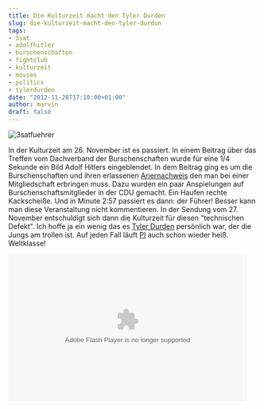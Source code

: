 ```yaml
---
title: Die Kulturzeit macht den Tyler Durden
slug: die-kulturzeit-macht-den-tyler-durdun
tags:
- 3sat
- adolfhitler
- burschenschaften
- fightclub
- kulturzeit
- movies
- politics
- tylerdurden
date: "2012-11-28T17:10:00+01:00"
author: marvin
draft: false
---
```

![3satfuehrer](/images/3satfuehrer.jpg)

In der Kulturzeit am 26. November ist es passiert. In einem Beitrag über
das Treffen vom Dachverband der Burschenschaften wurde für eine 1/4
Sekunde ein Bild Adolf Hitlers eingeblendet. In dem Beitrag ging es um
die Burschenschaften und ihren erlassenen
[Ariernachweis](http://www.spiegel.de/unispiegel/studium/rechtsruck-im-dachverband-burschenschafter-streiten-ueber-ariernachweis-a-767788.html)
den man bei einer Mitgliedschaft erbringen muss. Dazu wurden ein paar
Anspielungen auf Burschenschaftsmitglieder in der CDU gemacht. Ein
Haufen rechte Kackscheiße. Und in Minute 2:57 passiert es dann: der
Führer! Besser kann man diese Veranstaltung nicht kommentieren. In der
Sendung vom 27. November entschuldigt sich dann die Kulturzeit für
diesen "technischen Defekt". Ich hoffe ja ein wenig das es [Tyler
Durden](http://www.imdb.de/character/ch0001854/) persönlich war, der die
Jungs am trollen ist. Auf jeden Fall läuft
[PI](http://www.pi-news.net/2012/11/medienmanipulation-uber-burschenschaften/)
auch schon wieder heiß. Weltklasse!

<p>
<object width="480" height="295">
<embed src="http://livingscoop.com/v/2547/" width="480" height="295" allowscriptaccess="always" allowfullscreen="true" type="application/x-shockwave-flash" wmode="window">
</embed>
</object>
</p>